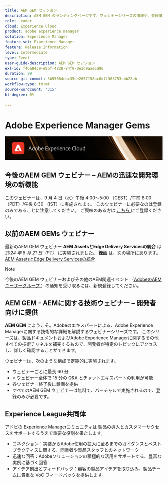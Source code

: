 ```yaml
---
title: AEM GEM セッション
description: AEM GEM のランディングページです。ウェビナーシリーズの情報や、登録情報、過去のウェビナーや今後のウェビナーに関する情報などを掲載します
role: Leader
cloud: Experience Cloud
product: adobe experience manager
solution: Experience Manager
feature-set: Experience Manager
feature: Release Information
level: Intermediate
type: Event
user-guide-description: AEM GEM セッション
exl-id: f46a8439-e9bf-4828-84f9-0e3d9aae6d90
duration: 89
source-git-commit: 3b55664ebc35de2657158bc0d7f365753cbb28eb
workflow-type: tm+mt
source-wordcount: '315'
ht-degree: 0%

---
```


# Adobe Experience Manager Gems

<img alt="デジタルエクスペリエンス" src="./assets/ADX_Gems.png"/>

## 今後のAEM GEM ウェビナー – AEMの迅速な開発環境の新機能

このウェビナーは、9 月 4 日（水）午後 4:00～5:00 （CEST）/午前 8:00 （PDT）/午後 8:30 （IST）に実施されます。 このウェビナーに必要なのは登録のみであることに注意してください。
ご興味のある方は [ こちら ](https://adobe.ly/3yWr9OY) にご登録ください。

<!--  Remove the comment marks, and put the upcoming event in the below table

<table style="max-width: 1214px;">
<tr>
  <td style="vertical-align: top;">
    <a href="https://www.youtube.com/watch?v=f1T9XU9TCJU">
      <img alt="Experience League LIVE Oct 25" src="assets/Oct25_2022_exl_live_banner_web_1920_WebBanner.png">
    </a>
    <div>
      <a href="https://www.youtube.com/watch?v=f1T9XU9TCJU">
        <strong>Deliver the right offer at the right time with decision management</strong>
      </a>
      <br/><em>with Sandra Hausmann, Ben Tepfer, Brandon Poyfair, and Jason Hickey</em>
      <br/><em>October 25, 2022</em>
    </div>
  </td>
</tr>
</table>

-->

## 以前のAEM GEMs ウェビナー

最新のAEM GEM ウェビナー **AEM AssetsとEdge Delivery Servicesの統合** は *2024 年 8 月 21 日（PT）* に実施されました。
**録画** は、次の場所にあります。
[AEM AssetsとEdge Delivery Servicesの統合 ](gems2024/edge-delivery-for-aem-assets.md)

>[!NOTE]
>
> 今後のAEM GEM ウェビナーおよびその他のAEM関連イベント （[AdobeのAEM ユーザーグループ ](https://aem-augs.adobe.com/)）の通知を受け取るには、新規登録してください。

## AEM GEM - AEMに関する技術ウェビナー – 開発者向けに提供

**AEM GEM** にようこそ。Adobeのエキスパートによる、Adobe Experience Managerに関する技術的な詳細を解説するウェビナーシリーズです。 このシリーズは、製品ドキュメントおよびAdobe Experience Managerに関するその他すべての技術チャネルを補完するもので、開発者が特定のトピックにアクセスし、詳しく確認することができます。

ウェビナーは、次のような構成で定期的に実施されます。

* ウェビナーごとに最長 60 分
* &lt; ウェビナー全体で 15 分の Q&amp;A とチャットエキスパートの利用が可能
* 各ウェビナー終了後に録画を提供
* すべてのAEM GEM ウェビナーは無料で、バーチャルで実施されるので、登録のみが必要です。

## Experience League共同体

アドビの [Experience Managerコミュニティは ](https://experienceleaguecommunities.adobe.com/t5/adobe-experience-manager/ct-p/adobe-experience-manager-community?profile.language=ja) 製品の導入とカスタマーサクセスをサポートするうえで重要な役割を果たします。

* コネクション：実装からAdobe使用の拡大に至るまでのガイダンスとベストプラクティスに関する、同業者や製品スタッフとのネットワーク
* 迅速な回答：Adobeソリューションの積極的な活用をサポートする、豊富な実例に基づく回答
* アイデア創出とフィードバック：顧客の製品アイデアを取り込み、製品チームに貴重な VoC フィードバックを提供します。

